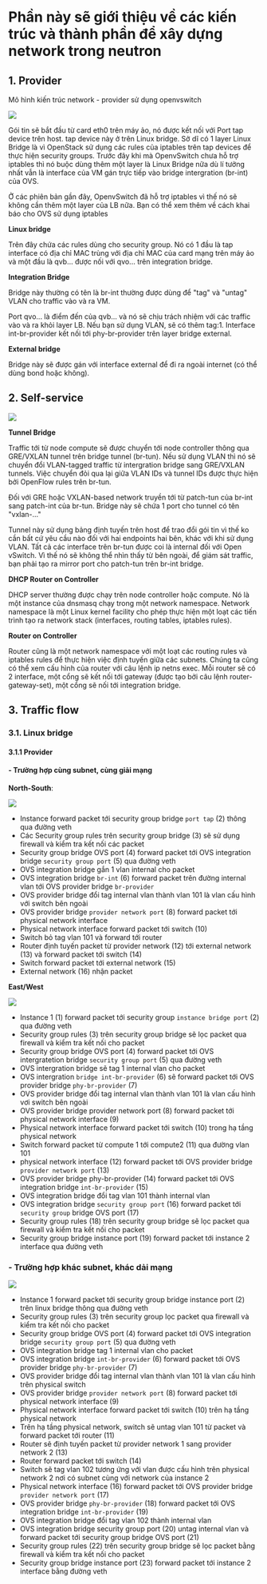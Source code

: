# Phần này sẽ giới thiệu về các kiến trúc và thành phần để xây dựng network trong neutron

## 1. Provider

Mô hình kiến trúc network - provider sử dụng openvswitch

<img src="https://i.imgur.com/PbYvxnH.png">

Gói tin sẽ bắt đầu từ card eth0 trên máy ảo, nó được kết nối với Port tap device trên host. tap device này ở trên Linux bridge. Sở dĩ có 1 layer Linux Bridge là vì OpenStack sử dụng các rules của iptables trên tap devices để thực hiện security groups. Trước đây khi mà OpenvSwitch chưa hỗ trợ iptables thì nó buộc dùng thêm một layer là Linux Bridge nữa dù lí tưởng nhất vẫn là interface của VM gán trực tiếp vào bridge intergration (br-int) của OVS.

Ở các phiên bản gần đây, OpenvSwitch đã hỗ trợ iptables vì thế nó sẽ không cần thêm một layer của LB nữa. Bạn có thể xem thêm về cách khai báo cho OVS sử dụng iptables 

**Linux bridge**

Trên đây chứa các rules dùng cho security group. Nó có 1 đầu là tap interface có địa chỉ MAC trùng với địa chỉ MAC của card mạng trên máy ảo và một đầu là qvb... được nối với qvo... trên integration bridge.

**Integration Bridge**

Bridge này thường có tên là br-int thường được dùng để "tag" và "untag" VLAN cho traffic vào và ra VM.

Port qvo... là điểm đến của qvb... và nó sẽ chịu trách nhiệm với các traffic vào và ra khỏi layer LB. Nếu bạn sử dụng VLAN, sẽ có thêm tag:1. Interface int-br-provider kết nối tới phy-br-provider trên layer bridge external.

**External bridge**

Bridge này sẽ được gán với interface external để đi ra ngoài internet (có thể dùng bond hoặc không).

## 2. Self-service

<img src="https://i.imgur.com/WX9u8Qs.png">

**Tunnel Bridge**

Traffic tới từ node compute sẽ được chuyển tới node controller thông qua GRE/VXLAN tunnel trên bridge tunnel (br-tun). Nếu sử dụng VLAN thì nó sẽ chuyển đổi VLAN-tagged traffic từ intergration bridge sang GRE/VXLAN tunnels. Việc chuyển đỏi qua lại giữa VLAN IDs và tunnel IDs được thực hiện bởi OpenFlow rules trên br-tun.

Đối với GRE hoặc VXLAN-based network truyền tới từ patch-tun của br-int sang patch-int của br-tun. Bridge này sẽ chứa 1 port cho tunnel có tên "vxlan-..."

Tunnel này sử dụng bảng định tuyến trên host để trao đổi gói tin vì thế ko cần bất cứ yêu cầu nào đối với hai endpoints hai bên, khác với khi sử dụng VLAN. Tất cả các interface trên br-tun được coi là internal đối với Open vSwitch. Vì thế nó sẽ không thể nhìn thấy từ bên ngoài, để giám sát traffic, bạn phải tạo ra mirror port cho patch-tun trên br-int bridge.

**DHCP Router on Controller**

DHCP server thường được chạy trên node controller hoặc compute. Nó là một instance của dnsmasq chạy trong một network namespace. Network namespace là một Linux kernel facility cho phép thực hiện một loạt các tiến trình tạo ra network stack (interfaces, routing tables, iptables rules).

**Router on Controller**

Router cũng là một network namespace với một loạt các routing rules và iptables rules để thực hiện việc định tuyến giữa các subnets.
Chúng ta cũng có thể xem cấu hình của router với câu lệnh ip netns exec. Mỗi router sẽ có 2 interface, một cổng sẽ kết nối tới gateway (được tạo bởi câu lệnh router-gateway-set), một cổng sẽ nối tới integration bridge.

## 3. Traffic flow

### 3.1. Linux bridge

#### 3.1.1 Provider
 
#### - Trường hợp cùng subnet, cùng giải mạng
 
**North-South**:

<img src="https://i.imgur.com/Y4tMrF8.png">

- Instance forward packet tới security group bridge `port tap` (2) thông qua đường veth 
- Các Security group rules trên security group bridge (3) sẽ sử dụng firewall và kiểm tra kết nối các packet 
- Security group bridge OVS port (4) forward packet tới OVS integration bridge `security group port` (5) qua đường veth
- OVS integration bridge gắn 1 vlan internal cho packet 
- OVS integration bridge `br-int` (6) forward packet trên đường internal vlan tới OVS provider bridge `br-provider`
- OVS provider bridge đổi tag internal vlan thành vlan 101 là vlan cấu hình với switch bên ngoài
- OVS provider bridge `provider network port` (8) forward packet tới physical network interface
- Physical network interface forward packet tới switch (10)
- Switch bỏ tag vlan 101 và forward tới router 
- Router định tuyến packet từ provider network (12) tới external network (13) và forward packet tới switch (14)
- Switch forward packet tới external network (15)
- External network (16) nhận packet

**East/West**

<img src="https://i.imgur.com/fs6lFRC.png">

- Instance 1 (1) forward packet tới security group `instance bridge port` (2) qua đường veth
- Security group rules (3) trên security group bridge sẽ lọc packet qua firewall và kiểm tra kết nối cho packet
- Security group bridge OVS port (4) forward packet tới OVS intergratetion bridge `security group port` (5) qua đường veth
- OVS intergration bridge sẽ tag 1 internal vlan cho packet
- OVS intergration `bridge int-br-provider` (6) sẽ forward packet tới OVS provider bridge `phy-br-provider` (7)
- OVS provider bridge đổi tag internal vlan thành vlan 101 là vlan cấu hình vơi switch bên ngoài
- OVS provider bridge provider network port (8) forward packet tới physical network interface (9)
- Physical network interface forward packet tới switch (10) trong hạ tầng physical network
- Switch forward packet từ compute 1 tới compute2 (11) qua đường vlan 101
- physical network interface (12) forward packet tới OVS provider bridge `provider network port` (13)
- OVS provider bridge phy-br-provider (14) forward packet tới OVS integration bridge `int-br-provider` (15)
- OVS integration bridge đổi tag vlan 101 thành internal vlan
- OVS integration bridge `security group port` (16) forward packet tới `security group` bridge OVS port (17)
- Security group rules (18) trên security group bridge sẽ lọc packet qua firewall và kiểm tra kết nối cho packet 
- Security group bridge instance port  (19) forward packet tới instance 2 interface qua đường veth

### - Trường hợp khác subnet, khác dải mạng

 <img src="https://i.imgur.com/aLwyurf.png">
 
- Instance 1 forward packet tới security group bridge instance port (2) trên linux bridge thông qua đường veth
- Security group rules (3) trên security group lọc packet qua firewall và kiểm tra kết nối cho packet
- Security group bridge OVS port (4) forward packet tới OVS integration bridge `security group port` (5) qua đường veth
- OVS integration bridge tag 1 internal vlan cho packet
- OVS integration bridge `int-br-provider` (6) forward packet tới OVS provider bridge `phy-br-provider` (7)
- OVS provider bridge đổi tag internal vlan thành vlan 101 là vlan cấu hình trên physical switch
- OVS provider bridge `provider network port` (8) forward packet tới physical network interface (9)
- Physical network interface forward packet tới switch (10) trên hạ tầng physical network
- Trên hạ tầng physical network, switch sẽ untag vlan 101 từ packet và forward packet tới router (11)
- Router sẽ định tuyến packet từ provider network 1 sang provider network 2 (13)
- Router forward packet tới switch (14)
- Switch sẽ tag vlan 102 tương ứng với vlan được cấu hình trên physical network 2 nơi có subnet cùng với network của instance 2
- Physical network interface (16) forward packet tới OVS provider bridge `provider network port` (17)
- OVS provider bridge `phy-br-provider` (18) forward packet tới OVS integration bridge `int-br-provider` (19)
- OVS integration bridge đổi tag vlan 102 thành internal vlan
- OVS integration bridge security group port (20) untag internal vlan và forward packet tới security group bridge OVS port (21)
- Security group rules (22) trên security group bridge sẽ lọc packet bằng firewall và kiểm tra kết nối cho packet
- Security group bridge instance port (23) forward packet tới instance 2 interface bằng đường veth
